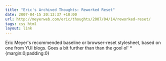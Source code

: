 ```yaml
---
title: "Eric's Archived Thoughts: Reworked Reset"
date: 2007-04-15 20:13:37 +10:00
url: http://meyerweb.com/eric/thoughts/2007/04/14/reworked-reset/
tags: css html
layout: link
---
```

Eric Meyer's recommended baseline or browser-reset stylesheet, based on one from YUI blogs.  Goes a bit further than than the gool ol' *{margin:0;padding:0}
